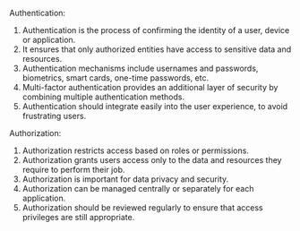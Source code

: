 

Authentication:
1. Authentication is the process of confirming the identity of a user, device or application.
2. It ensures that only authorized entities have access to sensitive data and resources.
3. Authentication mechanisms include usernames and passwords, biometrics, smart cards, one-time passwords, etc.
4. Multi-factor authentication provides an additional layer of security by combining multiple authentication methods.
5. Authentication should integrate easily into the user experience, to avoid frustrating users.

Authorization:
1. Authorization restricts access based on roles or permissions.
2. Authorization grants users access only to the data and resources they require to perform their job.
3. Authorization is important for data privacy and security.
4. Authorization can be managed centrally or separately for each application.
5. Authorization should be reviewed regularly to ensure that access privileges are still appropriate.